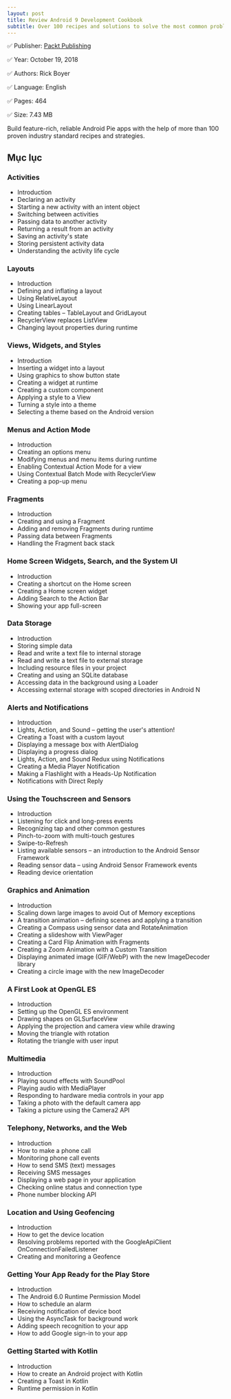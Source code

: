 ```yaml
---
layout: post
title: Review Android 9 Development Cookbook
subtitle: Over 100 recipes and solutions to solve the most common problems faced by Android developers, 3rd Edition
---
```


✅ Publisher: 	[Packt Publishing](https://www.packtpub.com/application-development/android-9-development-cookbook-third-edition)

✅ Year: 	October 19, 2018

✅ Authors: 	 Rick Boyer

✅ Language: English

✅ Pages: 	464

✅ Size: 	7.43 MB

Build feature-rich, reliable Android Pie apps with the help of more than 100 proven industry standard recipes and strategies.


## Mục lục


### Activities

- Introduction
- Declaring an activity
- Starting a new activity with an intent object
- Switching between activities
- Passing data to another activity
- Returning a result from an activity
- Saving an activity's state
- Storing persistent activity data
- Understanding the activity life cycle 


### Layouts

- Introduction
- Defining and inflating a layout
- Using RelativeLayout
- Using LinearLayout
- Creating tables – TableLayout and GridLayout
- RecyclerView replaces ListView
- Changing layout properties during runtime 


### Views, Widgets, and Styles 

- Introduction
- Inserting a widget into a layout
- Using graphics to show button state
- Creating a widget at runtime
- Creating a custom component
- Applying a style to a View
- Turning a style into a theme
- Selecting a theme based on the Android version


### Menus and Action Mode 

- Introduction
- Creating an options menu
- Modifying menus and menu items during runtime
- Enabling Contextual Action Mode for a view
- Using Contextual Batch Mode with RecyclerView
- Creating a pop-up menu 


###  Fragments

- Introduction
- Creating and using a Fragment
- Adding and removing Fragments during runtime
- Passing data between Fragments
- Handling the Fragment back stack 


### Home Screen Widgets, Search, and the System UI

- Introduction
- Creating a shortcut on the Home screen
- Creating a Home screen widget
- Adding Search to the Action Bar
- Showing your app full-screen 


### Data Storage

- Introduction
- Storing simple data
- Read and write a text file to internal storage
- Read and write a text file to external storage
- Including resource files in your project
- Creating and using an SQLite database
- Accessing data in the background using a Loader
- Accessing external storage with scoped directories in Android N 


### Alerts and Notifications

- Introduction
- Lights, Action, and Sound – getting the user's attention!
- Creating a Toast with a custom layout
- Displaying a message box with AlertDialog
- Displaying a progress dialog
- Lights, Action, and Sound Redux using Notifications
- Creating a Media Player Notification
- Making a Flashlight with a Heads-Up Notification
- Notifications with Direct Reply 


### Using the Touchscreen and Sensors 

- Introduction
- Listening for click and long-press events
- Recognizing tap and other common gestures
- Pinch-to-zoom with multi-touch gestures
- Swipe-to-Refresh
- Listing available sensors – an introduction to the Android Sensor Framework
- Reading sensor data – using Android Sensor Framework events
- Reading device orientation 


### Graphics and Animation 

- Introduction
- Scaling down large images to avoid Out of Memory exceptions
- A transition animation – defining scenes and applying a transition
- Creating a Compass using sensor data and RotateAnimation
- Creating a slideshow with ViewPager
- Creating a Card Flip Animation with Fragments
- Creating a Zoom Animation with a Custom Transition
- Displaying animated image (GIF/WebP) with the new ImageDecoder library
- Creating a circle image with the new ImageDecoder 


### A First Look at OpenGL ES

- Introduction
- Setting up the OpenGL ES environment
- Drawing shapes on GLSurfaceView
- Applying the projection and camera view while drawing
- Moving the triangle with rotation
- Rotating the triangle with user input 


### Multimedia

- Introduction
- Playing sound effects with SoundPool
- Playing audio with MediaPlayer
- Responding to hardware media controls in your app
- Taking a photo with the default camera app
- Taking a picture using the Camera2 API 


### Telephony, Networks, and the Web 

- Introduction
- How to make a phone call
- Monitoring phone call events
- How to send SMS (text) messages
- Receiving SMS messages
- Displaying a web page in your application
- Checking online status and connection type
- Phone number blocking API 


### Location and Using Geofencing 

- Introduction
- How to get the device location
- Resolving problems reported with the GoogleApiClient OnConnectionFailedListener
- Creating and monitoring a Geofence 


### Getting Your App Ready for the Play Store 

- Introduction
- The Android 6.0 Runtime Permission Model
- How to schedule an alarm
- Receiving notification of device boot
- Using the AsyncTask for background work
- Adding speech recognition to your app
- How to add Google sign-in to your app 

### Getting Started with Kotlin 

- Introduction
- How to create an Android project with Kotlin
- Creating a Toast in Kotlin
- Runtime permission in Kotlin 